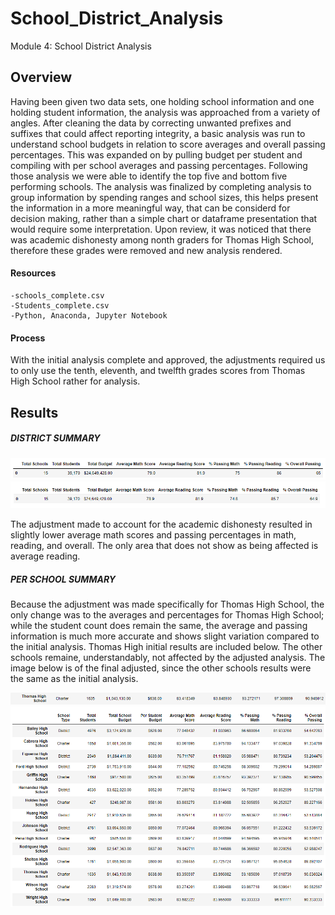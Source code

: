 # School_District_Analysis
Module 4: School District Analysis

## Overview
Having been given two data sets, one holding school information and one holding student information, the analysis was approached from a variety of angles. After cleaning the data by correcting unwanted prefixes and suffixes that could affect reporting integrity, a basic analysis was run to understand school budgets in relation to score averages and overall passing percentages. This was expanded on by pulling budget per student and compiling with per school averages and passing percentages. Following those analysis we were able to identify the top five and bottom five performing schools. The analysis was finalized by completing analysis to group information by spending ranges and school sizes, this helps present the information in a more meaningful way, that can be considerd for decision making, rather than a simple chart or dataframe presentation that would require some interpretation. Upon review, it was noticed that there was academic dishonesty among nonth graders for Thomas High School, therefore these grades were removed and new analysis rendered.

#### Resources
    -schools_complete.csv
    -Students_complete.csv
    -Python, Anaconda, Jupyter Notebook
    
#### Process
With the initial analysis complete and approved, the adjustments required us to only use the tenth, eleventh, and twelfth grades scores from Thomas High School rather for analysis.

## Results
##### DISTRICT SUMMARY
![original_district_summary](https://github.com/RachelRautenberg/School_District_Analysis/blob/main/Resources/original_district_summary.PNG)
![adjusted_district_summary](https://github.com/RachelRautenberg/School_District_Analysis/blob/main/Resources/adjusted_district_summary.PNG)

The adjustment made to account for the academic dishonesty resulted in slightly lower average math scores and passing percentages in math, reading, and overall. The only area that does not show as being affected is average reading. 

##### PER SCHOOL SUMMARY
Because the adjustment was made specifically for Thomas High School, the only change was to the averages and percentages for Thomas High School; while the student count does remain the same, the average and passing information is much more accurate and shows slight variation compared to the initial analysis. Thomas High initial results are included below. The other schools remaine, understandably, not affected by the adjusted analysis.  The image below is of the final adjusted, since the other schools results were the same as the initial analysis.

![thomas_high_initial](https://github.com/RachelRautenberg/School_District_Analysis/blob/main/Resources/thomas_high_initial.PNG)
![adjusted_per_school](https://github.com/RachelRautenberg/School_District_Analysis/blob/main/Resources/adjusted_per_school_summary.PNG)



